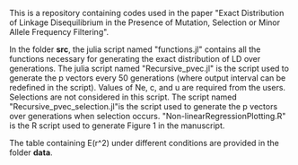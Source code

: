 This is a repository containing codes used in the paper "Exact Distribution of Linkage Disequilibrium in the Presence of Mutation, Selection or Minor Allele Frequency Filtering".

In the folder **src**, the julia script named "functions.jl" contains all the functions necessary for generating the exact distribution of LD over generations. The julia script named "Recursive_pvec.jl" is the script used to generate the p vectors every 50 generations (where output interval can be redefined in the script). Values of Ne, c, and u are required from the users. Selections are not considered in this script. The script named "Recursive_pvec_selection.jl"is the script used to generate the p vectors over generations when selection occurs.  "Non-linearRegressionPlotting.R" is the R script used to generate Figure 1 in the manuscript. 

The table containing E(r^2) under different conditions are provided in the folder **data**.

